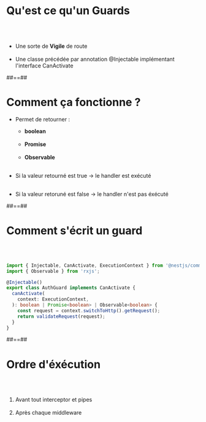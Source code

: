 # Qu'est ce qu'un Guards
<br><br>

- Une sorte de **Vigile** de route <br><br>
- Une classe précédée par annotation @Injectable implémentant l'interface CanActivate

##==##

# Comment ça fonctionne ? 

- Permet de retourner :
    - **boolean**<br><br>
    - **Promise<boolean>**<br><br>
    - **Observable<boolean>** <br><br>
    
- Si la valeur retourné est true -> le handler est exécuté <br><br>
- Si la valeur retoruné est false -> le handler n'est pas éxécuté

##==##

<!-- .slide: class="with-code inconsolate"-->
# Comment s'écrit un guard
<br><br>

```typescript
import { Injectable, CanActivate, ExecutionContext } from '@nestjs/common';
import { Observable } from 'rxjs';

@Injectable()
export class AuthGuard implements CanActivate {
  canActivate(
    context: ExecutionContext,
  ): boolean | Promise<boolean> | Observable<boolean> {
    const request = context.switchToHttp().getRequest();
    return validateRequest(request);
  }
}
```
<!-- .element: class="big-code" -->

##==##

<!-- .slide: class="with-code inconsolata" -->
# Ordre d'éxécution
<br><br>

1. Avant tout interceptor et pipes <br><br>
2. Après chaque middleware <br><br>
